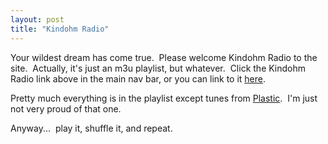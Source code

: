 ```yaml
---
layout: post
title: "Kindohm Radio"
---
```


<p>Your wildest dream has come true.&nbsp; Please welcome Kindohm Radio to the site.&nbsp; Actually, it's just an m3u playlist, but whatever.&nbsp; Click the Kindohm Radio link above in the main nav bar, or you can link to it <a href="http://www.kindohm.com/files/KindohmPlayList.m3u">here</a>.</p>
<p>Pretty much everything is in the playlist except tunes from <a href="http://kindohm.com/archive/2005/05/17/IInventedPlastic.aspx">Plastic</a>.&nbsp; I'm just not very proud of that one.&nbsp; </p>
<p>Anyway...&nbsp; play it, shuffle it, and repeat.</p>
 
